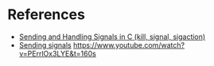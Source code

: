 # References
- [Sending and Handling Signals in C (kill, signal, sigaction)](https://www.youtube.com/watch?v=83M5-NPDeWs&t=227s)
- [Sending signals](https://www.codequoi.com/en/sending-and-intercepting-a-signal-in-c)
https://www.youtube.com/watch?v=PErrlOx3LYE&t=160s
